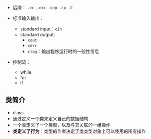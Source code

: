 - 后缀： `.cc .cxx .cpp .cp .C`
- 标准输入输出：
    - standard input：`cin`
    - standard output:
        - `cout`
        - `cerr`
        - `clog`：输出程序运行时的一般性信息

- 控制流：
    - while
    - for
    - if

## 类简介
- class
- 通过定义一个类来定义自己的数据结构
- 一个类定义了一个类型，以及与其关联的一组操作
- **类定义了行为**：类型的作者决定了类类型对象上可以使用的所有操作